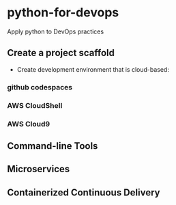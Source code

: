 # python-for-devops
Apply python to DevOps practices

## Create a project scaffold

* Create development environment that is cloud-based:

### github codespaces
### AWS CloudShell
### AWS Cloud9

## Command-line Tools

## Microservices

## Containerized Continuous Delivery

